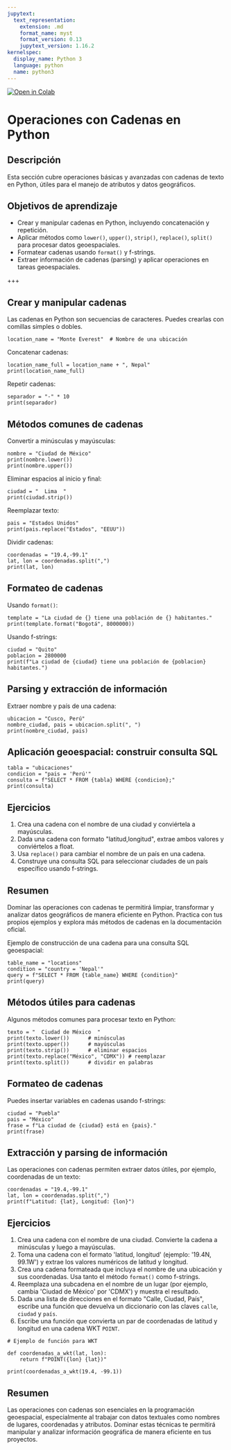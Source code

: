 ```yaml
---
jupytext:
  text_representation:
    extension: .md
    format_name: myst
    format_version: 0.13
    jupytext_version: 1.16.2
kernelspec:
  display_name: Python 3
  language: python
  name: python3
---
```



[![Open in Colab](https://colab.research.google.com/assets/colab-badge.svg)](https://colab.research.google.com/github/lalgonzales/geo-intro-py/blob/main/contenido/python/04_operaciones_cadenas.ipynb)

# Operaciones con Cadenas en Python

## Descripción
Esta sección cubre operaciones básicas y avanzadas con cadenas de texto en Python, útiles para el manejo de atributos y datos geográficos.

## Objetivos de aprendizaje
- Crear y manipular cadenas en Python, incluyendo concatenación y repetición.
- Aplicar métodos como `lower()`, `upper()`, `strip()`, `replace()`, `split()` para procesar datos geoespaciales.
- Formatear cadenas usando `format()` y f-strings.
- Extraer información de cadenas (parsing) y aplicar operaciones en tareas geoespaciales.

+++

## Crear y manipular cadenas
Las cadenas en Python son secuencias de caracteres. Puedes crearlas con comillas simples o dobles.
```{code-cell} ipython3
location_name = "Monte Everest"  # Nombre de una ubicación
```
Concatenar cadenas:
```{code-cell} ipython3
location_name_full = location_name + ", Nepal"
print(location_name_full)
```
Repetir cadenas:
```{code-cell} ipython3
separador = "-" * 10
print(separador)
```

## Métodos comunes de cadenas
Convertir a minúsculas y mayúsculas:
```{code-cell} ipython3
nombre = "Ciudad de México"
print(nombre.lower())
print(nombre.upper())
```
Eliminar espacios al inicio y final:
```{code-cell} ipython3
ciudad = "  Lima  "
print(ciudad.strip())
```
Reemplazar texto:
```{code-cell} ipython3
pais = "Estados Unidos"
print(pais.replace("Estados", "EEUU"))
```
Dividir cadenas:
```{code-cell} ipython3
coordenadas = "19.4,-99.1"
lat, lon = coordenadas.split(",")
print(lat, lon)
```

## Formateo de cadenas
Usando `format()`:
```{code-cell} ipython3
template = "La ciudad de {} tiene una población de {} habitantes."
print(template.format("Bogotá", 8000000))
```
Usando f-strings:
```{code-cell} ipython3
ciudad = "Quito"
poblacion = 2800000
print(f"La ciudad de {ciudad} tiene una población de {poblacion} habitantes.")
```

## Parsing y extracción de información
Extraer nombre y país de una cadena:
```{code-cell} ipython3
ubicacion = "Cusco, Perú"
nombre_ciudad, pais = ubicacion.split(", ")
print(nombre_ciudad, pais)
```

## Aplicación geoespacial: construir consulta SQL
```{code-cell} ipython3
tabla = "ubicaciones"
condicion = "pais = 'Perú'"
consulta = f"SELECT * FROM {tabla} WHERE {condicion};"
print(consulta)
```

## Ejercicios
1. Crea una cadena con el nombre de una ciudad y conviértela a mayúsculas.
2. Dada una cadena con formato "latitud,longitud", extrae ambos valores y conviértelos a float.
3. Usa `replace()` para cambiar el nombre de un país en una cadena.
4. Construye una consulta SQL para seleccionar ciudades de un país específico usando f-strings.

## Resumen
Dominar las operaciones con cadenas te permitirá limpiar, transformar y analizar datos geográficos de manera eficiente en Python. Practica con tus propios ejemplos y explora más métodos de cadenas en la documentación oficial.

Ejemplo de construcción de una cadena para una consulta SQL geoespacial:

```{code-cell} ipython3
table_name = "locations"
condition = "country = 'Nepal'"
query = f"SELECT * FROM {table_name} WHERE {condition}"
print(query)
```

## Métodos útiles para cadenas

Algunos métodos comunes para procesar texto en Python:

```{code-cell} ipython3
texto = "  Ciudad de México  "
print(texto.lower())      # minúsculas
print(texto.upper())      # mayúsculas
print(texto.strip())      # eliminar espacios
print(texto.replace("México", "CDMX")) # reemplazar
print(texto.split())      # dividir en palabras
```

## Formateo de cadenas

Puedes insertar variables en cadenas usando f-strings:

```{code-cell} ipython3
ciudad = "Puebla"
pais = "México"
frase = f"La ciudad de {ciudad} está en {pais}."
print(frase)
```

## Extracción y parsing de información

Las operaciones con cadenas permiten extraer datos útiles, por ejemplo, coordenadas de un texto:

```{code-cell} ipython3
coordenadas = "19.4,-99.1"
lat, lon = coordenadas.split(",")
print(f"Latitud: {lat}, Longitud: {lon}")
```

## Ejercicios

1. Crea una cadena con el nombre de una ciudad. Convierte la cadena a minúsculas y luego a mayúsculas.
2. Toma una cadena con el formato 'latitud, longitud' (ejemplo: '19.4N, 99.1W') y extrae los valores numéricos de latitud y longitud.
3. Crea una cadena formateada que incluya el nombre de una ubicación y sus coordenadas. Usa tanto el método `format()` como f-strings.
4. Reemplaza una subcadena en el nombre de un lugar (por ejemplo, cambia 'Ciudad de México' por 'CDMX') y muestra el resultado.
5. Dada una lista de direcciones en el formato "Calle, Ciudad, País", escribe una función que devuelva un diccionario con las claves `calle`, `ciudad` y `país`.
6. Escribe una función que convierta un par de coordenadas de latitud y longitud en una cadena WKT `POINT`.

```{code-cell} ipython3
# Ejemplo de función para WKT

def coordenadas_a_wkt(lat, lon):
    return f"POINT({lon} {lat})"

print(coordenadas_a_wkt(19.4, -99.1))
```

## Resumen

Las operaciones con cadenas son esenciales en la programación geoespacial, especialmente al trabajar con datos textuales como nombres de lugares, coordenadas y atributos. Dominar estas técnicas te permitirá manipular y analizar información geográfica de manera eficiente en tus proyectos.
